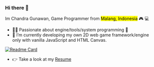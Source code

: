 ### Hi there :wave: 
Im Chandra Gunawan, Game Programmer from <mark>Malang, Indonesia</mark> :video_game: :computer:

- :man_technologist: Passionate about engine/tools/system programming :star2:
- 🔭 I’m currently developing my own 2D web game framework/engine only with vanilla JavaScript and HTML Canvas.

[![Readme Card](https://github-readme-stats.vercel.app/api/pin/?username=beyondchan28&repo=Beyonddd-JS)]([https://github.com/beyondchan28/Beyonddd-JS])


- :point_right: Take a look at my [Resume](https://github.com/beyondchan28/beyondchan28/blob/4238670ab240abfe3f32cc4b51ce6556098fa579/CV_Page_1.jpg)
<!--
**beyondchan28/beyondchan28** is a ✨ _special_ ✨ repository because its `README.md` (this file) appears on your GitHub profile.

Here are some ideas to get you started:

- 🔭 I’m currently working on ...
- 🌱 I’m currently learning ...
- 👯 I’m looking to collaborate on ...
- 🤔 I’m looking for help with ...
- 💬 Ask me about ...
- 📫 How to reach me: ...
- 😄 Pronouns: ...
- ⚡ Fun fact: ...
-->

